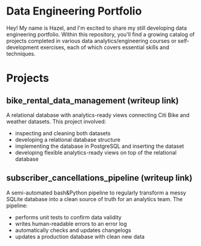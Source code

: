 # Data Engineering Portfolio
Hey! My name is Hazel, and I'm excited to share my still developing data engineering portfolio. Within this repository, you'll find a growing catalog of projects completed in various data analytics/engineering courses or self-development exercises, each of which covers essential skills and techniques.

# Projects
## bike_rental_data_management (writeup link)
A relational database with analytics-ready views connecting Citi Bike and weather datasets. This project involved:
* inspecting and cleaning both datasets
* developing a relational database structure
* implementing the database in PostgreSQL and inserting the dataset
* developing flexible analytics-ready views on top of the relational database

## subscriber_cancellations_pipeline (writeup link)
A semi-automated bash&Python pipeline to regularly transform a messy SQLite database into a clean source of truth for an analytics team. The pipeline:
* performs unit tests to confirm data validity
* writes human-readable errors to an error log
* automatically checks and updates changelogs
* updates a production database with clean new data